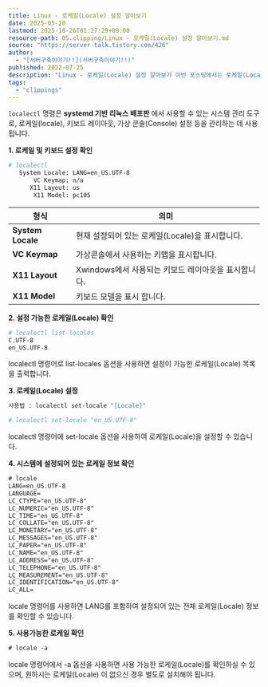 ```yaml
---
title: Linux - 로케일(Locale) 설정 알아보기
date: 2025-05-20
lastmod: 2025-10-26T01:27:29+09:00
resource-path: 05.clipping/Linux - 로케일(Locale) 설정 알아보기.md
source: "https://server-talk.tistory.com/426"
author:
  - "[서버구축이야기!!](서버구축이야기!!)"
published: 2022-07-25
description: "Linux - 로케일(Locale) 설정 알아보기 이번 포스팅에서는 로케일(Locale) 설정에 대해서 알아보도록 하겠습니다. Linux 로케일(Locale) 이란? 전 세계의 나라들은 각기 다른 언어, 날짜, 시간, 화폐 등등 다르게 갖고 있습니다 리눅스에서도 마찬가지입니다 그래서 국제화(Internationalization = i18n)를 통해 사용자가 어떻게 표시할지 환경을 선택하는 기능이 로케일(Locale) 입니다. 또한, 언어뿐만 아니라 숫자, 날짜 등등 사용이 가능하고 로케일(Locale) 설정에 따라 다른 결과의 언어로 표시할 수도 있습니다. Linux 로케일(Locale) 설정 및 사용법 리눅스에서는 localectl 명령어를 통해 설정되어 로케일(Locale)를 확인 및 설정할 수 있고.."
tags:
  - "clippings"
---
```

`localectl` 명령은 **systemd 기반 리눅스 배포판** 에서 사용할 수 있는 시스템 관리 도구로, 로케일(locale), 키보드 레이아웃, 가상 콘솔(Console) 설정 등을 관리하는 데 사용됩니다.

**1\. 로케일 및 키보드 설정 확인**
```bash
# localectl 
   System Locale: LANG=en_US.UTF-8
       VC Keymap: n/a
      X11 Layout: us
       X11 Model: pc105
```

| **형식** | 의미 |
| --- | --- |
| **System Locale** | 현재 설정되어 있는 로케일(Locale)을 표시합니다. |
| **VC Keymap** | 가상콘솔에서 사용하는 키맵을 표시합니다. |
| **X11 Layout** | Xwindows에서 사용되는 키보드 레이아웃을 표시합니다. |
| **X11 Model** | 키보드 모델을 표시 합니다. |

**2\. 설정 가능한 로케일(Locale) 확인**

```bash
# localectl list-locales 
C.UTF-8
en_US.UTF-8
```

localectl 명령어로 list-locales 옵션을 사용하면 설정이 가능한 로케일(Locale) 목록을 출력합니다.

**3\. 로케일(Locale) 설정**

```bash
사용법 : localectl set-locale "[Locale]"
```
```bash
# localectl set-locale "en_US.UTF-8"
```

localectl 명령어에 set-locale 옵션을 사용하여 로케일(Locale)을 설정할 수 있습니다.

**4\. 시스템에 설정되어 있는 로케일 정보 확인**

```html
# locale
LANG=en_US.UTF-8
LANGUAGE=
LC_CTYPE="en_US.UTF-8"
LC_NUMERIC="en_US.UTF-8"
LC_TIME="en_US.UTF-8"
LC_COLLATE="en_US.UTF-8"
LC_MONETARY="en_US.UTF-8"
LC_MESSAGES="en_US.UTF-8"
LC_PAPER="en_US.UTF-8"
LC_NAME="en_US.UTF-8"
LC_ADDRESS="en_US.UTF-8"
LC_TELEPHONE="en_US.UTF-8"
LC_MEASUREMENT="en_US.UTF-8"
LC_IDENTIFICATION="en_US.UTF-8"
LC_ALL=
```

locale 명령어를 사용하면 LANG를 포함하여 설정되어 있는 전체 로케일(Locale) 정보를 확인할 수 있습니다.

**5\. 사용가능한 로케일 확인**

```html
# locale -a
```

locale 명령어에서 -a 옵션을 사용하면 사용 가능한 로케일(Locale)를 확인하실 수 있으며, 원하시는 로케일(Locale) 이 없으신 경우 별도로 설치해야 됩니다.
